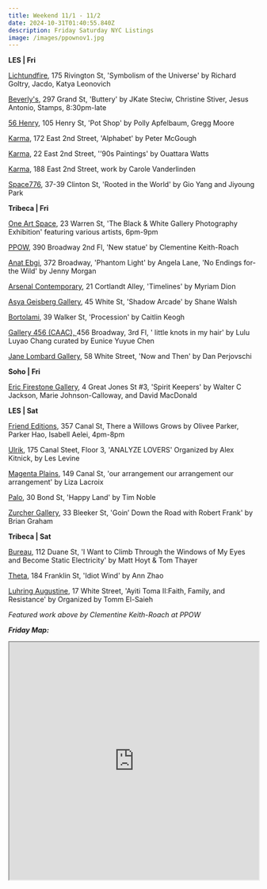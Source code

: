 ```yaml
---
title: Weekend 11/1 - 11/2
date: 2024-10-31T01:40:55.840Z
description: Friday Saturday NYC Listings
image: /images/ppownov1.jpg
---
```

**L﻿ES | Fri**

[Lichtundfire](https://www.lichtundfire.com/), 175 Rivington St, 'Symbolism of the Universe' by Richard Goltry, Jacdo, Katya Leonovich

[Beverly's](https://www.instagram.com/beverlysnyc), 297 Grand St, 'Buttery' by JKate Steciw, Christine Stiver, Jesus Antonio, Stamps, 8:30pm-late

[56 Henry](https://56henry.nyc/exhibitions/pot-shop), 105 Henry St, 'Pot Shop' by Polly Apfelbaum, Gregg Moore

[K﻿arma](https://karmakarma.org/exhibitions/peter-mcgough-ny-172-2024/), 172 East 2nd Street, 'Alphabet' by Peter McGough

[K﻿arma](https://karmakarma.org/exhibitions/ouattara-watts-ny-2024/), 22 East 2nd Street, '’90s Paintings' by Ouattara Watts

[K﻿arma](https://karmakarma.org/exhibitions/carole-vanderlinden-ny-188-2024/), 188 East 2nd Street, work by Carole Vanderlinden

[Space776](https://www.space776.com/gioyangandjiyoungpark), 37-39 Clinton St, 'Rooted in the World' by Gio Yang and Jiyoung Park

**T﻿ribeca | Fri**

[One Art Space](https://oneartspace.com/the-black-white-gallery-photography-exhibition-november-1-2-2024/), 23 Warren St, 'The Black & White Gallery Photography Exhibition' featuring various artists, 6pm-9pm

[PPOW](https://www.ppowgallery.com/exhibitions/clementine-keith-roach), 390 Broadway 2nd Fl, 'New statue' by Clementine Keith-Roach

[Anat Ebgi](https://anatebgi.com/), 372 Broadway, 'Phantom Light' by Angela Lane, 'No Endings for-the Wild' by Jenny Morgan

[Arsenal Contemporary](https://www.arsenalcontemporary.com/ny/exhib/detail/myriam-dion-timelines), 21 Cortlandt Alley, 'Timelines' by Myriam Dion

[Asya Geisberg Gallery](https://www.asyageisberggallery.com/exhibitions/shane-walsh2), 45 White St,  'Shadow Arcade' by Shane Walsh

[Bortolami](https://www.bortolamigallery.com/exhibitions/procession), 39 Walker St, 'Procession' by Caitlin Keogh

[Gallery 456 (CAAC), ](http://www.caacarts.org/dp/node/15?id=377)456 Broadway, 3rd Fl, ' little knots in my hair' by Lulu Luyao Chang curated by Eunice Yuyue Chen

[Jane Lombard Gallery](https://www.janelombardgallery.com/), 58 White Street, 'Now and Then' by Dan Perjovschi

**S﻿oho | Fri**

[Eric Firestone Gallery](https://www.ericfirestonegallery.com/exhibitions/spirit-keepers-walter-c-jackson-marie-johnson-calloway-and-david-macdonald), 4 Great Jones St #3, 'Spirit Keepers' by Walter C Jackson, Marie Johnson-Calloway, and David MacDonald

**L﻿ES | Sat**

[Friend Editions](https://www.instagram.com/friendeditions), 357 Canal St, There a Willows Grows by Olivee Parker, Parker Hao, Isabell Aelei, 4pm-8pm

[Ulrik](https://ulrik.nyc/), 175 Canal Steet, Floor 3, 'ANALYZE LOVERS' Organized by Alex Kitnick, by Les Levine

[Magenta Plains](https://magentaplains.com/exhibitions/liza-lacroix-our-arrangement-our-arrangement-our-arrangement), 149 Canal St, 'our arrangement our arrangement our arrangement' by Liza Lacroix

[P﻿alo](https://www.palogallery.com/), 30 Bond St, 'Happy Land' by Tim Noble

[Zurcher Gallery](https://www.galeriezurcher.com/november-2-december-23-brian-graham-goin-down-the-road-with-robert-frank), 33 Bleeker St, 'Goin’ Down the Road with Robert Frank' by Brian Graham

**T﻿ribeca | Sat**

[Bureau](https://bureau-inc.com/exhibitions/matt-hoyt-and-tom-thayer-2024), 112 Duane St, 'I Want to Climb Through the Windows of My Eyes and Become Static Electricity' by Matt Hoyt & Tom Thayer

[T﻿heta](https://www.theta.nyc/ann-zhao-idiot-wind), 184 Franklin St, 'Idiot Wind' by Ann Zhao

[Luhring Augustine](https://www.luhringaugustine.com/exhibitions/ayiti-toma-ii-faith-family-and-resistance), 17 White Street, 'Ayiti Toma II:Faith, Family, and Resistance' by Organized by Tomm El-Saieh

*F﻿eatured work above by Clementine Keith-Roach at PPOW*

***F﻿riday Map:***

<iframe src="https://www.google.com/maps/d/u/1/embed?mid=1n0CDlT9_LnusRpNNXAMz3rYLwF4vo0M&ehbc=2E312F" width="100%" height="480"></iframe>